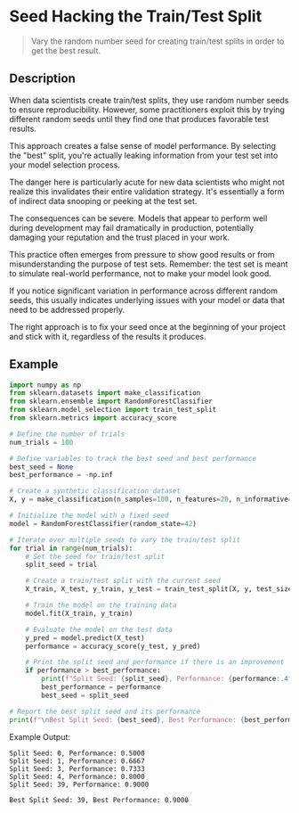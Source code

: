 # Seed Hacking the Train/Test Split

> Vary the random number seed for creating train/test splits in order to get the best result.

## Description

When data scientists create train/test splits, they use random number seeds to ensure reproducibility. However, some practitioners exploit this by trying different random seeds until they find one that produces favorable test results.

This approach creates a false sense of model performance. By selecting the "best" split, you're actually leaking information from your test set into your model selection process.

The danger here is particularly acute for new data scientists who might not realize this invalidates their entire validation strategy. It's essentially a form of indirect data snooping or peeking at the test set.

The consequences can be severe. Models that appear to perform well during development may fail dramatically in production, potentially damaging your reputation and the trust placed in your work.

This practice often emerges from pressure to show good results or from misunderstanding the purpose of test sets. Remember: the test set is meant to simulate real-world performance, not to make your model look good.

If you notice significant variation in performance across different random seeds, this usually indicates underlying issues with your model or data that need to be addressed properly.

The right approach is to fix your seed once at the beginning of your project and stick with it, regardless of the results it produces.

## Example

```python
import numpy as np
from sklearn.datasets import make_classification
from sklearn.ensemble import RandomForestClassifier
from sklearn.model_selection import train_test_split
from sklearn.metrics import accuracy_score

# Define the number of trials
num_trials = 100

# Define variables to track the best seed and best performance
best_seed = None
best_performance = -np.inf

# Create a synthetic classification dataset
X, y = make_classification(n_samples=100, n_features=20, n_informative=15, n_redundant=5, random_state=42)

# Initialize the model with a fixed seed
model = RandomForestClassifier(random_state=42)

# Iterate over multiple seeds to vary the train/test split
for trial in range(num_trials):
    # Set the seed for train/test split
    split_seed = trial

    # Create a train/test split with the current seed
    X_train, X_test, y_train, y_test = train_test_split(X, y, test_size=0.3, random_state=split_seed)

    # Train the model on the training data
    model.fit(X_train, y_train)

    # Evaluate the model on the test data
    y_pred = model.predict(X_test)
    performance = accuracy_score(y_test, y_pred)

    # Print the split seed and performance if there is an improvement
    if performance > best_performance:
        print(f"Split Seed: {split_seed}, Performance: {performance:.4f}")
        best_performance = performance
        best_seed = split_seed

# Report the best split seed and its performance
print(f"\nBest Split Seed: {best_seed}, Best Performance: {best_performance:.4f}")
```

Example Output:

```text
Split Seed: 0, Performance: 0.5000
Split Seed: 1, Performance: 0.6667
Split Seed: 3, Performance: 0.7333
Split Seed: 4, Performance: 0.8000
Split Seed: 39, Performance: 0.9000

Best Split Seed: 39, Best Performance: 0.9000
```


